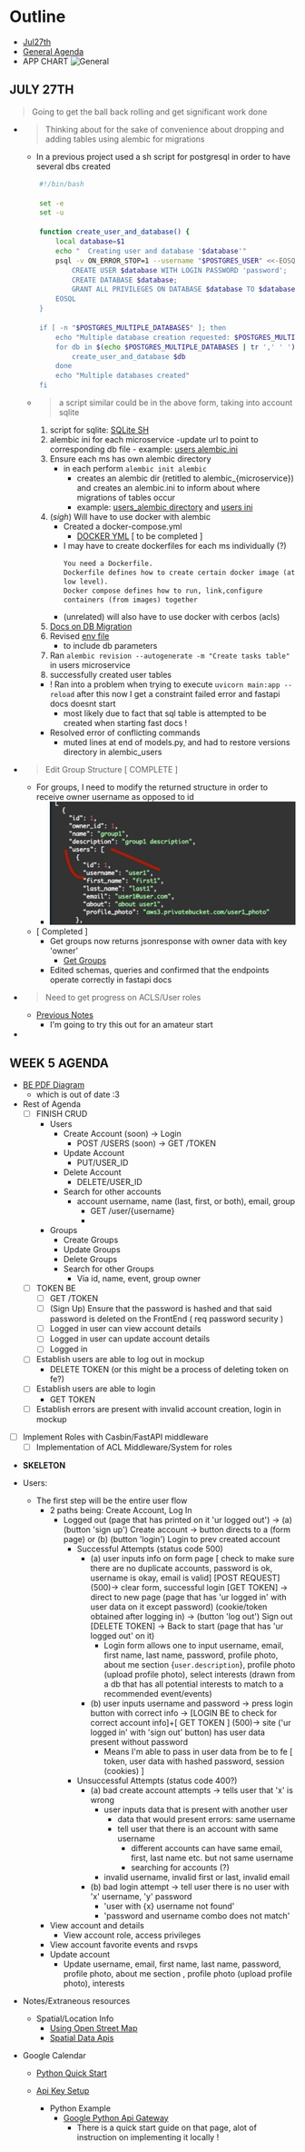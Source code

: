 # Outline
- [Jul27th](#july-27th)
- [General Agenda](#week-5-agenda)
- APP CHART
    ![General](../Images/General%20Diagram%20for%20App.png)

## JULY 27TH
> Going to get the ball back rolling and get significant work done
- > Thinking about for the sake of convenience about dropping and adding tables using alembic for migrations
    - In a previous project used a sh script for postgresql in order to have several dbs created
    ```sh
        #!/bin/bash

        set -e
        set -u

        function create_user_and_database() {
            local database=$1
            echo "  Creating user and database '$database'"
            psql -v ON_ERROR_STOP=1 --username "$POSTGRES_USER" <<-EOSQL
                CREATE USER $database WITH LOGIN PASSWORD 'password';
                CREATE DATABASE $database;
                GRANT ALL PRIVILEGES ON DATABASE $database TO $database;
            EOSQL
        }

        if [ -n "$POSTGRES_MULTIPLE_DATABASES" ]; then
            echo "Multiple database creation requested: $POSTGRES_MULTIPLE_DATABASES"
            for db in $(echo $POSTGRES_MULTIPLE_DATABASES | tr ',' ' '); do
                create_user_and_database $db
            done
            echo "Multiple databases created"
        fi
    ```
    - > a script similar could be in the above form, taking into account sqlite
        1. script for sqlite: [SQLite SH](../../relational-data/create-multiple-databases.sh)
        2. alembic ini for each microservice
            -update url to point to corresponding db file
                - example: [users alembic.ini](../../users/alembic.ini)
        3. Ensure each ms has own alembic directory
            - in each perform `alembic init alembic`
                - creates an alembic dir (retitled to alembic_{microservice}) and creates an alembic.ini to inform about where migrations of tables occur
                - example: [users_alembic directory](../../users/alembic_users/) and [users ini](../../users/alembic.ini)
        4. (*sigh*) Will have to use docker with alembic
            - Created a docker-compose.yml
                - [DOCKER YML](../../docker-compose.yml) [ to be completed ]
            - I may have to create dockerfiles for each ms individually (?)
                ```
                You need a Dockerfile.
                Dockerfile defines how to create certain docker image (at low level).
                Docker compose defines how to run, link,configure containers (from images) together
                ```
            - (unrelated) will also have to use docker with cerbos (acls)
        5. [Docs on DB Migration](DatabaseMigrations.md)
        6. Revised [env file](../../users/alembic_users/env.py)
            - to include db parameters
        7. Ran `alembic revision --autogenerate -m "Create tasks table"` in users microservice
        8. successfully created user tables
        - ! Ran into a problem when trying to execute `uvicorn main:app --reload` after this now I get a constraint failed error and fastapi docs doesnt start
            - most likely due to fact that sql table is attempted to be created when starting fast docs
        !
        - Resolved error of conflicting commands
            - muted lines at end of models.py, and had to restore versions directory in alembic_users

- > Edit Group Structure [ COMPLETE ]
    - For groups, I need to modify the returned structure in order to receive owner username as opposed to id
        - ![UsernamevId](../Images/GetOwnerUsernamevsID.jpeg)
    - [ Completed ]
        - Get groups now returns jsonresponse with owner data with key 'owner'
            - [Get Groups](response_1690523620808.json)
        - Edited schemas, queries and confirmed that the endpoints operate correctly in fastapi docs

- > Need to get progress on ACLS/User roles
    - [Previous Notes](AccessControl.md)
        - I'm going to try this out for an amateur start

-

## WEEK 5 AGENDA
- [BE PDF Diagram](../Images/DataBase%20Wireframe.pdf)
    - which is out of date :3
- Rest of Agenda
    - [ ] FINISH CRUD
        - Users
            - Create Account (soon) -> Login
                - POST /USERS (soon) -> GET /TOKEN
            - Update Account
                - PUT/USER_ID
            - Delete Account
                - DELETE/USER_ID
            - Search for other accounts
                - account username, name (last, first, or  both), email, group
                    - GET /user/{username}
                    -
        - Groups
            - Create Groups
            - Update Groups
            - Delete Groups
            - Search for other Groups
                - Via id, name, event, group owner
    - [ ] TOKEN BE
        - [ ] GET /TOKEN
        - [ ] (Sign Up) Ensure that the password is hashed and that said password is deleted on the FrontEnd ( req password security )
        - [ ] Logged in user can view account details
        - [ ] Logged in user can update account details
        - [ ] Logged in
    - [ ] Establish users are able to log out in mockup
        - DELETE TOKEN (or this might be a process of deleting token on fe?)
    - [ ] Establish users are able to login
        - GET TOKEN
    - [ ] Establish errors are present with invalid account creation, login in mockup
- [ ] Implement Roles with Casbin/FastAPI middleware
    - [ ] Implementation of ACL Middleware/System for roles

- __SKELETON__
- Users:
    - The first step will be the entire user flow
        - 2 paths being: Create Account, Log In
            - Logged out (page that has printed on it 'ur logged out') -> (a) (button 'sign up') Create account -> button directs to a (form page) or (b) (button 'login') Login to prev created account
                - Successful Attempts (status code 500)
                    - (a) user inputs info on form page [ check to make sure there are no duplicate accounts, password is ok, username is okay, email is valid] [POST REQUEST] (500)-> clear form, successful login [GET TOKEN] -> direct to new page (page that has 'ur logged in' with user data on it except password) (cookie/token obtained after logging in) -> (button 'log out') Sign out [DELETE TOKEN] -> Back to start (page that has 'ur logged out' on it)
                        - Login form allows one to input username, email, first name, last name, password, profile photo, about me section {`user.description`}, profile photo (upload profile photo), select interests (drawn from a db that has all potential interests to match to a recommended event/events)
                    - (b) user inputs username and password -> press login button with correct info -> [LOGIN BE to check for correct account info]+[ GET TOKEN ] (500)-> site ('ur logged in' with 'sign out' button) has user data present without password
                        - Means I'm able to pass in user data from be to fe [ token, user data with hashed password, session (cookies) ]
                - Unsuccessful Attempts (status code 400?)
                    - (a) bad create account attempts -> tells user that 'x' is wrong
                        - user inputs data that is present with another user
                            - data that would present errors: same username
                            - tell user that there is an account with same username
                                - different accounts can have same email, first, last name etc. but not same username
                                - searching for accounts (?)
                        - invalid username, invalid first or last, invalid email
                    - (b) bad login attempt -> tell user there is no user with 'x' username, 'y' password
                        - 'user with {x} username not found'
                        - 'password and username combo does not match'
        - View account and details
            - View account role, access privileges
        - View account favorite events and rsvps
        - Update account
            - Update username, email, first name, last name, password, profile photo, about me section , profile photo (upload profile photo), interests

- Notes/Extraneous resources
    - Spatial/Location Info
        - [Using Open Street Map](https://wiki.openstreetmap.org/wiki/Using_OpenStreetMap#Web_applications)
        - [Spatial Data Apis](https://www.reddit.com/r/gis/comments/tb5rcq/what_are_some_of_your_favorite_apis_that_expose/)

- Google Calendar
    - [Python Quick Start](https://developers.google.com/calendar/api/quickstart/python)

    - [Api Key Setup](https://stackoverflow.com/questions/50881005/google-sheet-api-message-the-request-is-missing-a-valid-api-key)

        - Python Example
            - [Google Python Api Gateway](https://github.com/googleapis/python-api-gateway)
                - There is a quick start guide on that page, alot of instruction on implementing it locally !
